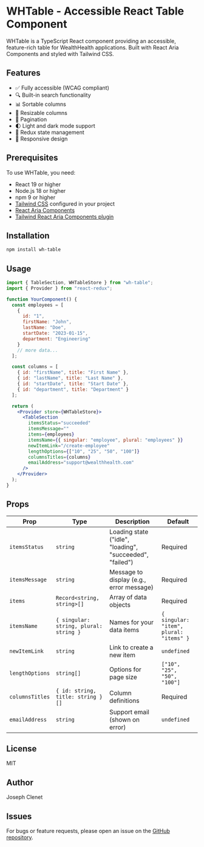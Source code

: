# WHTable - Accessible React Table Component

WHTable is a TypeScript React component providing an accessible, feature-rich table for WealthHealth applications. Built with React Aria Components and styled with Tailwind CSS.

## Features

- ✅ Fully accessible (WCAG compliant)
- 🔍 Built-in search functionality
- 📊 Sortable columns
- 📏 Resizable columns
- 🔢 Pagination
- 🌓 Light and dark mode support
- 🔄 Redux state management
- 📱 Responsive design

## Prerequisites

To use WHTable, you need:

- React 19 or higher
- Node.js 18 or higher
- npm 9 or higher
- [Tailwind CSS](https://tailwindcss.com/docs/installation/using-vite) configured in your project
- [React Aria Components](https://react-spectrum.adobe.com/react-aria/getting-started.html)
- [Tailwind React Aria Components plugin](https://www.npmjs.com/package/tailwindcss-react-aria-components)

## Installation

```bash
npm install wh-table
```

## Usage

```jsx
import { TableSection, WHTableStore } from "wh-table";
import { Provider } from "react-redux";

function YourComponent() {
  const employees = [
    {
      id: "1",
      firstName: "John",
      lastName: "Doe",
      startDate: "2023-01-15",
      department: "Engineering"
    }
    // more data...
  ];

  const columns = [
    { id: "firstName", title: "First Name" },
    { id: "lastName", title: "Last Name" },
    { id: "startDate", title: "Start Date" },
    { id: "department", title: "Department" }
  ];

  return (
    <Provider store={WHTableStore}>
      <TableSection
        itemsStatus="succeeded"
        itemsMessage=""
        items={employees}
        itemsName={{ singular: "employee", plural: "employees" }}
        newItemLink="/create-employee"
        lengthOptions={["10", "25", "50", "100"]}
        columnsTitles={columns}
        emailAddress="support@wealthhealth.com"
      />
    </Provider>
  );
}
```

## Props

| Prop            | Type                                   | Description                                              | Default                                 |
| --------------- | -------------------------------------- | -------------------------------------------------------- | --------------------------------------- |
| `itemsStatus`   | `string`                               | Loading state ("idle", "loading", "succeeded", "failed") | Required                                |
| `itemsMessage`  | `string`                               | Message to display (e.g., error message)                 | Required                                |
| `items`         | `Record<string, string>[]`             | Array of data objects                                    | Required                                |
| `itemsName`     | `{ singular: string, plural: string }` | Names for your data items                                | `{ singular: "item", plural: "items" }` |
| `newItemLink`   | `string`                               | Link to create a new item                                | `undefined`                             |
| `lengthOptions` | `string[]`                             | Options for page size                                    | `["10", "25", "50", "100"]`             |
| `columnsTitles` | `{ id: string, title: string }[]`      | Column definitions                                       | Required                                |
| `emailAddress`  | `string`                               | Support email (shown on error)                           | `undefined`                             |

## License

MIT

## Author

Joseph Clenet

## Issues

For bugs or feature requests, please open an issue on the [GitHub repository](https://github.com/Spratch/WHTable/issues).
